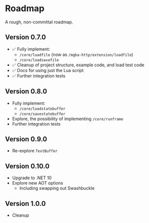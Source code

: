 # Roadmap

A rough, non-committal roadmap.

## Version 0.7.0

- ✅ Fully implement: 
    - `/core/loadfile`  (now as `/mgba-http/extension/loadfile`)
    - `/core/loadsavefile`
- ✅ Cleanup of project structure, example code, and load test code
- ✅ Docs for using just the Lua script
- ✅ Further integration tests
 
## Version 0.8.0

- Fully implement:
  - `/core/loadstatebuffer`
  - `/core/savestatebuffer`
- Explore, the possibility of implementing `/core/runframe`
- Further integration tests

## Version 0.9.0

- Re-explore `TextBuffer`

## Version 0.10.0

- Upgrade to .NET 10
- Explore new AOT options
  - Including swapping out Swashbuckle
 
## Version 1.0.0

- Cleanup
